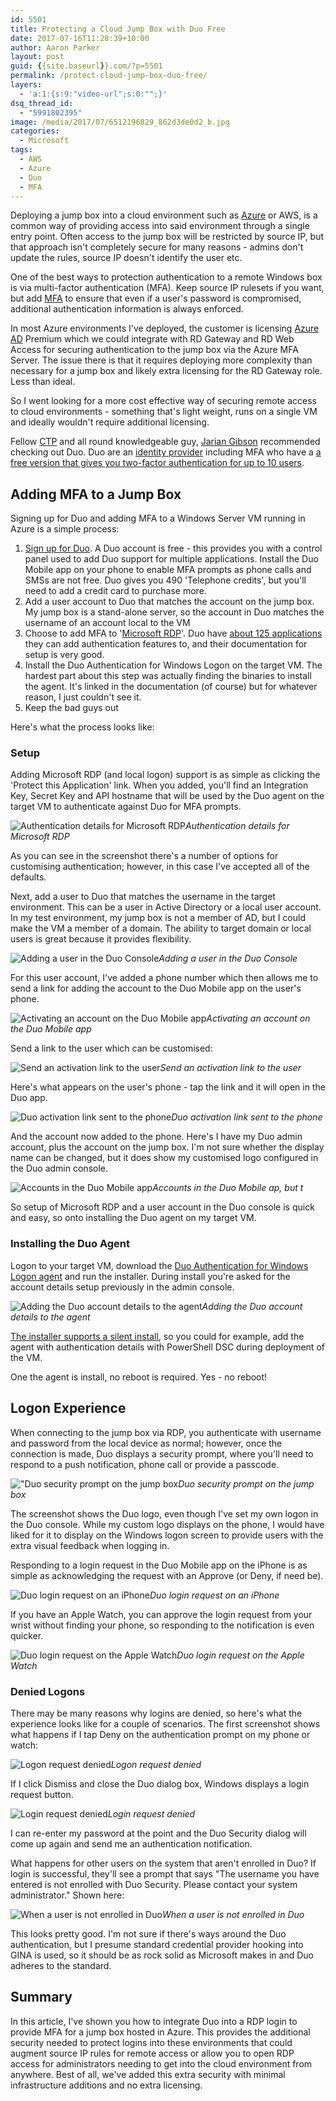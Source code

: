 ```yaml
---
id: 5501
title: Protecting a Cloud Jump Box with Duo Free
date: 2017-07-16T11:28:39+10:00
author: Aaron Parker
layout: post
guid: {{site.baseurl}}.com/?p=5501
permalink: /protect-cloud-jump-box-duo-free/
layers:
  - 'a:1:{s:9:"video-url";s:0:"";}'
dsq_thread_id:
  - "5991802395"
image: /media/2017/07/6512196829_862d3de0d2_b.jpg
categories:
  - Microsoft
tags:
  - AWS
  - Azure
  - Duo
  - MFA
---
```

Deploying a jump box into a cloud environment such as [Azure]({{site.baseurl}}/tag/azure/) or AWS, is a common way of providing access into said environment through a single entry point. Often access to the jump box will be restricted by source IP, but that approach isn't completely secure for many reasons - admins don't update the rules, source IP doesn't identify the user etc.

One of the best ways to protection authentication to a remote Windows box is via multi-factor authentication (MFA). Keep source IP rulesets if you want, but add [MFA]({{site.baseurl}}/tag/mfa/) to ensure that even if a user's password is compromised, additional authentication information is always enforced.

In most Azure environments I've deployed, the customer is licensing [Azure AD]({{site.baseurl}}/tag/azure-ad) Premium which we could integrate with RD Gateway and RD Web Access for securing authentication to the jump box via the Azure MFA Server. The issue there is that it requires deploying more complexity than necessary for a jump box and likely extra licensing for the RD Gateway role. Less than ideal.

So I went looking for a more cost effective way of securing remote access to cloud environments - something that's light weight, runs on a single VM and ideally wouldn't require additional licensing.

Fellow [CTP]({{site.baseurl}}/1about/) and all round knowledgeable guy, [Jarian Gibson](https://twitter.com/jariangibson) recommended checking out Duo. Duo are an [identity provider](https://duo.com/) including MFA who have a [a free version that gives you two-factor authentication for up to 10 users](https://duo.com/pricing/duo-free).

## Adding MFA to a Jump Box

Signing up for Duo and adding MFA to a Windows Server VM running in Azure is a simple process:

  1. [Sign up for Duo](https://signup.duo.com/). A Duo account is free - this provides you with a control panel used to add Duo support for multiple applications. Install the Duo Mobile app on your phone to enable MFA prompts as phone calls and SMSs are not free. Duo gives you 490 'Telephone credits', but you'll need to add a credit card to purchase more.
  2. Add a user account to Duo that matches the account on the jump box. My jump box is a stand-alone server, so the account in Duo matches the username of an account local to the VM
  3. Choose to add MFA to '[Microsoft RDP](https://duo.com/docs/rdp)'. Duo have [about 125 applications](https://duo.com/docs) they can add authentication features to, and their documentation for setup is very good.
  4. Install the Duo Authentication for Windows Logon on the target VM. The hardest part about this step was actually finding the binaries to install the agent. It's linked in the documentation (of course) but for whatever reason, I just couldn't see it.
  5. Keep the bad guys out

Here's what the process looks like:

### Setup

Adding Microsoft RDP (and local logon) support is as simple as clicking the 'Protect this Application' link. When you added, you'll find an Integration Key, Secret Key and API hostname that will be used by the Duo agent on the target VM to authenticate against Duo for MFA prompts.

![Authentication details for Microsoft RDP]({{site.baseurl}}/media/2017/07/02_Setup-1.png)*Authentication details for Microsoft RDP*

As you can see in the screenshot there's a number of options for customising authentication; however, in this case I've accepted all of the defaults.

Next, add a user to Duo that matches the username in the target environment. This can be a user in Active Directory or a local user account. In my test environment, my jump box is not a member of AD, but I could make the VM a member of a domain. The ability to target domain or local users is great because it provides flexibility.

![Adding a user in the Duo Console]({{site.baseurl}}/media/2017/07/AddUser.png)*Adding a user in the Duo Console*

For this user account, I've added a phone number which then allows me to send a link for adding the account to the Duo Mobile app on the user's phone.

![Activating an account on the Duo Mobile app]({{site.baseurl}}/media/2017/07/08_Setup.png)*Activating an account on the Duo Mobile app*

Send a link to the user which can be customised:

![Send an activation link to the user]({{site.baseurl}}/media/2017/07/09_Setup.png)*Send an activation link to the user*

Here's what appears on the user's phone - tap the link and it will open in the Duo app.

![Duo activation link sent to the phone]({{site.baseurl}}/media/2017/07/IMG_4106.png)*Duo activation link sent to the phone*

And the account now added to the phone. Here's I have my Duo admin account, plus the account on the jump box. I'm not sure whether the display name can be changed, but it does show my customised logo configured in the Duo admin console.

![Accounts in the Duo Mobile app]({{site.baseurl}}/media/2017/07/IMG_4111.png)*Accounts in the Duo Mobile ap, but t*

So setup of Microsoft RDP and a user account in the Duo console is quick and easy, so onto installing the Duo agent on my target VM.

### Installing the Duo Agent

Logon to your target VM, download the [Duo Authentication for Windows Logon agent](https://dl.duosecurity.com/duo-win-login-latest.exe) and run the installer. During install you're asked for the account details setup previously in the admin console. 

![Adding the Duo account details to the agent]({{site.baseurl}}/media/2017/07/02_Install.png)*Adding the Duo account details to the agent*

[The installer supports a silent install](https://help.duo.com/s/article/ka070000000k9uCAAQ/1090), so you could for example, add the agent with authentication details with PowerShell DSC during deployment of the VM.

One the agent is install, no reboot is required. Yes - no reboot!

## Logon Experience

When connecting to the jump box via RDP, you authenticate with username and password from the local device as normal; however, once the connection is made, Duo displays a security prompt, where you'll need to respond to a push notification, phone call or provide a passcode.

!["Duo security prompt on the jump box]({{site.baseurl}}/media/2017/07/05_Install.png)*Duo security prompt on the jump box*

The screenshot shows the Duo logo, even though I've set my own logon in the Duo console. While my custom logo displays on the phone, I would have liked for it to display on the Windows logon screen to provide users with the extra visual feedback when logging in.

Responding to a login request in the Duo Mobile app on the iPhone is as simple as acknowledging the request with an Approve (or Deny, if need be).

![Duo login request on an iPhone]({{site.baseurl}}/media/2017/07/IMG_4110.png)*Duo login request on an iPhone*

If you have an Apple Watch, you can approve the login request from your wrist without finding your phone, so responding to the notification is even quicker.

![Duo login request on the Apple Watch]({{site.baseurl}}/media/2017/07/IMG_4109.png)*Duo login request on the Apple Watch*

### Denied Logons

There may be many reasons why logins are denied, so here's what the experience looks like for a couple of scenarios. The first screenshot shows what happens if I tap Deny on the authentication prompt on my phone or watch:

![Logon request denied]({{site.baseurl}}/media/2017/07/06_Install.png)*Logon request denied*

If I click Dismiss and close the Duo dialog box, Windows displays a login request button.

![Login request denied]({{site.baseurl}}/media/2017/07/07_Install.png)*Login request denied*

I can re-enter my password at the point and the Duo Security dialog will come up again and send me an authentication notification.

What happens for other users on the system that aren't enrolled in Duo? If login is successful, they'll see a prompt that says "The username you have entered is not enrolled with Duo Security. Please contact your system administrator." Shown here:

![When a user is not enrolled in Duo]({{site.baseurl}}/media/2017/07/NotEnrolled.png)*When a user is not enrolled in Duo*

This looks pretty good. I'm not sure if there's ways around the Duo authentication, but I presume standard credential provider hooking into GINA is used, so it should be as rock solid as Microsoft makes in and Duo adheres to the standard.

## Summary

In this article, I've shown you how to integrate Duo into a RDP login to provide MFA for a jump box hosted in Azure. This provides the additional security needed to protect logins into these environments that could augment source IP rules for remote access or allow you to open RDP access for administrators needing to get into the cloud environment from anywhere. Best of all, we've added this extra security with minimal infrastructure additions and no extra licensing.